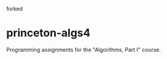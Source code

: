 forked

princeton-algs4
===============

Programming assignments for the "Algorithms, Part I" course.